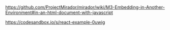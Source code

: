 https://github.com/ProjectMirador/mirador/wiki/M3-Embedding-in-Another-Environment#in-an-html-document-with-javascript

https://codesandbox.io/s/react-example-0uwig

